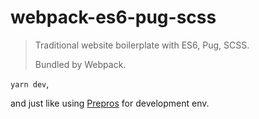 # webpack-es6-pug-scss
> Traditional website boilerplate with ES6, Pug, SCSS.
>
> Bundled by Webpack.

`yarn dev`,

and just like using [Prepros](https://prepros.io/) for development env.
